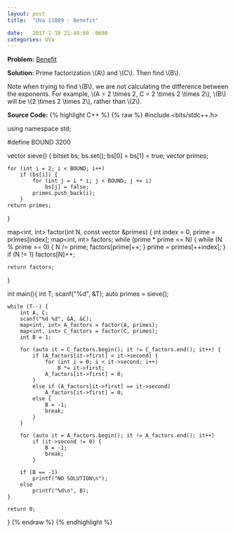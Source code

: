 ```yaml
---
layout: post
title:  "UVa 11889 - Benefit"

date:   2017-1-10 21:40:00 -0600
categories: UVa
---
```


**Problem:** [Benefit]

**Solution:**
Prime factorization \\(A\\) and \\(C\\). Then find \\(B\\).

Note when trying to find \\(B\\), we are not calculating the
difference between the exponents. For example,
\\(A = 2 \times 2, C = 2 \times 2 \times 2\\), 
\\(B\\) will be \\(2 \times 2 \times 2\\), rather than \\(2\\).

**Source Code:**
{% highlight C++ %}
{% raw %}
#include <bits/stdc++.h>

using namespace std;

#define BOUND 3200

vector<int> sieve() {
    bitset<BOUND> bs;
    bs.set();
    bs[0] = bs[1] = true;
    vector<int> primes;

    for (int i = 2; i < BOUND; i++) 
        if (bs[i]) {
            for (int j = i * i; j < BOUND; j += i) 
                bs[j] = false;
            primes.push_back(i);
        }
    return primes;
}

map<int, int> factor(int N, const vector<int> &primes) {
    int index = 0, prime = primes[index];
    map<int, int> factors;
    while (prime * prime <= N) {
        while (N % prime == 0) {
            N /= prime;
            factors[prime]++;
        }
        prime = primes[++index];
    }
    if (N != 1)
        factors[N]++;

    return factors;
}

int main(){
    int T;
    scanf("%d", &T);
    auto primes = sieve();

    while (T--) {
        int A, C;
        scanf("%d %d", &A, &C);
        map<int, int> A_factors = factor(A, primes);
        map<int, int> C_factors = factor(C, primes);
        int B = 1;

        for (auto it = C_factors.begin(); it != C_factors.end(); it++) {
            if (A_factors[it->first] < it->second) {
                for (int i = 0; i < it->second; i++)
                    B *= it->first;
                A_factors[it->first] = 0;
            }
            else if (A_factors[it->first] == it->second)
                A_factors[it->first] = 0; 
            else {
                B = -1;
                break;
            }
        }

        for (auto it = A_factors.begin(); it != A_factors.end(); it++)
            if (it->second != 0) {
                B = -1;
                break;
            }
            
        if (B == -1)
            printf("NO SOLUTION\n");
        else
            printf("%d\n", B);
    }

	return 0;
}
{% endraw %}
{% endhighlight %}

[Benefit]:https://uva.onlinejudge.org/index.php?option=com_onlinejudge&Itemid=8&category=24&page=show_problem&problem=2989
